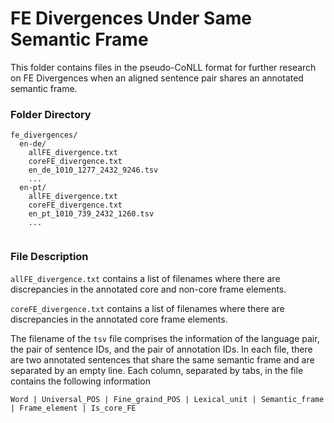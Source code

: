 # FE Divergences Under Same Semantic Frame

This folder contains files in the pseudo-CoNLL format for further research on FE Divergences when an aligned sentence pair shares an annotated semantic frame.

### Folder Directory
```
fe_divergences/
  en-de/
    allFE_divergence.txt
    coreFE_divergence.txt
    en_de_1010_1277_2432_9246.tsv
    ...
  en-pt/
    allFE_divergence.txt
    coreFE_divergence.txt
    en_pt_1010_739_2432_1260.tsv
    ...
  
```

### File Description
`allFE_divergence.txt` contains a list of filenames where there are discrepancies in the annotated core and non-core frame elements. 

`coreFE_divergence.txt` contains a list of filenames where there are discrepancies in the annotated core frame elements. 

The filename of the `tsv` file comprises the information of the language pair, the pair of sentence IDs, and the pair of annotation IDs. In each file, there are two annotated sentences that share the same semantic frame and are separated by an empty line. Each column, separated by tabs, in the file contains the following information
```
Word | Universal_POS | Fine_graind_POS | Lexical_unit | Semantic_frame | Frame_element | Is_core_FE
```
